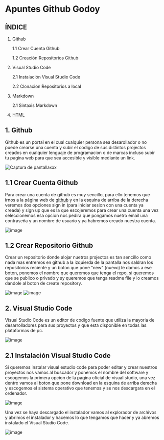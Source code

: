 # Apuntes Github Godoy
## ÍNDICE
1. Github

   1.1 Crear Cuenta Github
   
   1.2 Creación Repositorios Github
   
2. Visual Studio Code

   2.1 Instalación Visual Studio Code
  
   2.2 Clonacion Repositorios a local
  
3. Markdown

    2.1 Sintaxis Markdown

4. HTML


## 1. Github
Github es un portal en el cual cualquier persona sea desarollador o no puede crearse una cuenta y subir el codigo de sus distintos projectos creados en cualquier lenguaje de programacion o de marcas incluso subir tu pagina web para que sea accesible y visible mediante un link.

![Captura de pantallaxxx](https://global-uploads.webflow.com/5f5a53e153805db840dae2db/6073fbf151fa4565d48572dc_GitHub_aprender-programaci%25C3%25B3n.jpeg)

##  1.1 Crear Cuenta Github
Para crear una cuenta de github es muy sencillo, para ello tenemos que irnos a la página web de [github](https://github.com/) y en la esquina de arriba de la derecha veremos dos opciones sign in (para iniciar sesion con una cuenta ya creada) y sign up que es la que escojeremos para crear una cuenta una vez seleccionemos esa opcion nos pedira que pongamos nuetro email una contraseña y un nombre de usuario y ya habremos creado nuestra cuenta.

![image](https://user-images.githubusercontent.com/90915926/194958954-3fe8667b-05a9-4d13-a5ce-5f777edac03a.png)

## 1.2 Crear Repositorio Github
Crear un repositorio donde alojar nuetros projectos es tan sencillo como nada mas entremos en github a la izquierda de la pantalla nos saldran los repositorios reciente y un boton que pone "new" (nuevo) le damos a ese boton, ponemos el nombre que queremos que tenga el repo, si queremos que se publico o privado y sy queremos que tenga readme file y lo creamos dandole al boton de create repository.

![image](https://user-images.githubusercontent.com/90915926/196370623-3058802d-1cf8-488c-b092-e246be955067.png)    ![image](https://user-images.githubusercontent.com/90915926/196368196-9a088f68-52c3-422f-ba6b-715da547384a.png)

## 2. Visual Studio Code
Visual Studio Code es un editor de codigo fuente que utiliza la mayoria de desarrolladores para sus proyectos y que esta disponible en todas las plataformas de pc.

![image](https://user-images.githubusercontent.com/90915926/196369728-61cb930c-b1f0-4006-8573-265d5c500436.png)

## 2.1 Instalación Visual Studio Code
Si queremos instalar visual estudio code para poder editar y crear nuestros proyectos nos vamos al buscador y ponemos el nombre del software y escogemos la primera opcion de la pagina oficial de visual studio, una vez dentro vamos al boton que pone download en la esquina de arriba derecha y escogemos el sistema operativo que tenemos y se nos descargara en el ordenador.

![image](https://user-images.githubusercontent.com/90915926/196371325-5ad7def3-4e73-4b7d-9e6b-479669eb89d0.png)

Una vez se haya descargado el instalador vamos al explorador de archivos y abrimos el instalador y hacemos lo que tengamos que hacer y ya abremos instalado el Visual Studio Code.

![image](https://user-images.githubusercontent.com/90915926/196372393-72147fa6-70b4-481d-95dc-1a7625807996.png)


